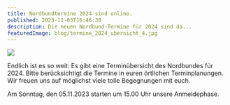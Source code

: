 ```yaml
---
title: Nordbundtermine 2024 sind online.
published: 2023-11-03T16:46:38
description: Die neuen Nordbund-Termine für 2024 sind da...
featuredImage: blog/termine_2024_ubersicht_4.jpg
---
```



![](blog/termine_2024_ubersicht_4.jpg)

Endlich ist es so weit: Es gibt eine Terminübersicht des Nordbundes für 2024. Bitte berücksichtigt die Termine in euren örtlichen Terminplanungen. Wir freuen uns auf möglichst viele tolle Begegnungen mit euch.

Am Sonntag, den 05.11.2023 starten um 15.00 Uhr unsere Anmeldephase.